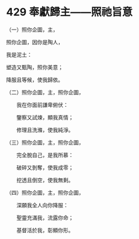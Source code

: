 # 429 奉獻歸主——照祂旨意

（一）照你企圖，主，

照你企圖，因你是陶人，

我是泥土：

塑造又甄陶，照你美意；

降服且等候，使我歸依。

（二）照你企圖，主，照你企圖，

　　我在你面前謙卑俯伏：

　　鑒察又試煉，顯我真情；

　　修理且洗滌，使我純淨。

（三）照你企圖，主，照你企圖，

　　完全脫自己，是我所慕：

　　破碎又剝奪，使我成零；

　　挖透且倒空，使我無剩。

（四）照你企圖，主，照你企圖，

　　深願我全人向你降服：

　　聖靈充滿我，流露你命；

　　基督活於我，彰顯你形。

